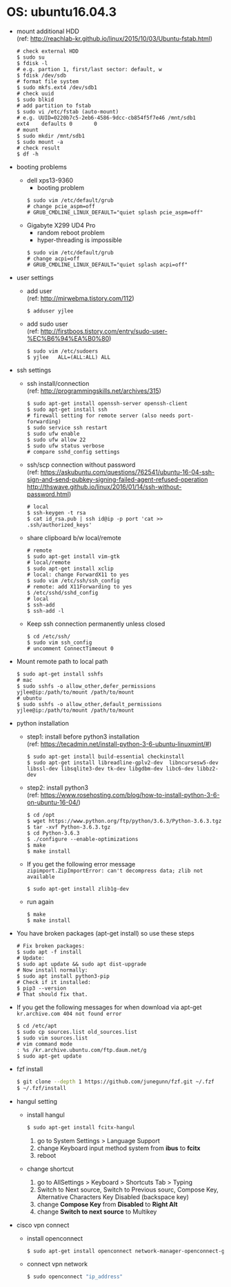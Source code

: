 # OS: ubuntu16.04.3

* mount additional HDD  
(ref: http://reachlab-kr.github.io/linux/2015/10/03/Ubuntu-fstab.html)  
    ```
    # check external HDD
    $ sudo su
    $ fdisk -l
    # e.g. partion 1, first/last sector: default, w
    $ fdisk /dev/sdb
    # format file system
    $ sudo mkfs.ext4 /dev/sdb1
    # check uuid
    $ sudo blkid
    # add partition to fstab
    $ sudo vi /etc/fstab (auto-mount)
    # e.g. UUID=0220b7c5-2eb6-4586-9dcc-cb854f5f7e46 /mnt/sdb1               ext4    defaults 0       0 
    # mount
    $ sudo mkdir /mnt/sdb1
    $ sudo mount -a
    # check result
    $ df -h
    ```

* booting problems
    - dell xps13-9360
        - booting problem
        ```
        $ sudo vim /etc/default/grub
        # change pcie_aspm=off
        # GRUB_CMDLINE_LINUX_DEFAULT="quiet splash pcie_aspm=off"
        ```
    - Gigabyte X299 UD4 Pro
        - random reboot problem
        - hyper-threading is impossible
        ```
        $ sudo vim /etc/default/grub
        # change acpi=off
        # GRUB_CMDLINE_LINUX_DEFAULT="quiet splash acpi=off"
        ```

* user settings  
    - add user  
    (ref: http://mirwebma.tistory.com/112)  
        ```
        $ adduser yjlee
        ```

    - add sudo user  
    (ref: http://firstboos.tistory.com/entry/sudo-user-%EC%B6%94%EA%B0%80)  
        ```
        $ sudo vim /etc/sudoers
        $ yjlee   ALL=(ALL:ALL) ALL
        ```

* ssh settings  
    - ssh install/connection  
    (ref: http://programmingskills.net/archives/315)
        ```
        $ sudo apt-get install openssh-server openssh-client
        $ sudo apt-get install ssh
        # firewall setting for remote server (also needs port-forwarding)
        $ sudo service ssh restart
        $ sudo ufw enable
        $ sudo ufw allow 22
        $ sudo ufw status verbose
        # compare sshd_config settings
        ```

    - ssh/scp connection without password  
    (ref: https://askubuntu.com/questions/762541/ubuntu-16-04-ssh-sign-and-send-pubkey-signing-failed-agent-refused-operation  
          http://thswave.github.io/linux/2016/01/14/ssh-without-password.html)  
        ```
        # local
        $ ssh-keygen -t rsa
        $ cat id_rsa.pub | ssh id@ip -p port 'cat >> .ssh/authorized_keys'
        ```

    - share clipboard b/w local/remote
        ```
        # remote
        $ sudo apt-get install vim-gtk
        # local/remote
        $ sudo apt-get install xclip
        # local: change ForwardX11 to yes
        $ sudo vim /etc/ssh/ssh_config
        # remote: add X11Forwarding to yes
        $ /etc/sshd/sshd_config
        # local
        $ ssh-add
        $ ssh-add -l
        ```

    - Keep ssh connection permanently unless closed
        ```
        $ cd /etc/ssh/
        $ sudo vim ssh_config
        # uncomment ConnectTimeout 0
        ```


* Mount remote path to local path
    ```
    $ sudo apt-get install sshfs
    # mac
    $ sudo sshfs -o allow_other,defer_permissions yjlee@ip:/path/to/mount /path/to/mount
    # ubuntu
    $ sudo sshfs -o allow_other,default_permissions yjlee@ip:/path/to/mount /path/to/mount
    ```

* python installation 
    - step1: install before python3 installation  
    (ref: https://tecadmin.net/install-python-3-6-ubuntu-linuxmint/#)
        ```
        $ sudo apt-get install build-essential checkinstall
        $ sudo apt-get install libreadline-gplv2-dev  libncursesw5-dev libssl-dev libsqlite3-dev tk-dev libgdbm-dev libc6-dev libbz2-dev
        ```
    - step2: install python3  
    (ref: https://www.rosehosting.com/blog/how-to-install-python-3-6-on-ubuntu-16-04/)  
        ```
        $ cd /opt
        $ wget https://www.python.org/ftp/python/3.6.3/Python-3.6.3.tgz
        $ tar -xvf Python-3.6.3.tgz
        $ cd Python-3.6.3
        $ ./configure --enable-optimizations
        $ make
        $ make install
        ```
    - If you get the following error message  
    `zipimport.ZipImportError: can't decompress data; zlib not available`
        ```
        $ sudo apt-get install zlib1g-dev
        ```
    - run again
        ```
        $ make
        $ make install
        ```

* You have broken packages (apt-get install) so use these steps  
    ``` 
    # Fix broken packages:
    $ sudo apt -f install
    # Update:
    $ sudo apt update && sudo apt dist-upgrade
    # Now install normally:
    $ sudo apt install python3-pip
    # Check if it installed:
    $ pip3 --version
    # That should fix that.
    ```

* If you get the following messages for when download via apt-get   
`kr.archive.com 404 not found error`  
    ```
    $ cd /etc/apt
    $ sudo cp sources.list old_sources.list
    $ sudo vim sources.list
    # vim command mode
    : %s /kr.archive.ubuntu.com/ftp.daum.net/g
    $ sudo apt-get update
    ```

* fzf install
    ``` bash
    $ git clone --depth 1 https://github.com/junegunn/fzf.git ~/.fzf
    $ ~/.fzf/install
    ```
    
* hangul setting
    * install hangul    
        ``` bash
        $ sudo apt-get install fcitx-hangul
        ```
        1. go to System Settings > Language Support
        2. change Keyboard input method system from **ibus** to **fcitx**
        3. reboot
    
    * change shortcut
        1. go to AllSettings > Keyboard > Shortcuts Tab > Typing
        2. Switch to Next source, Switch to Previous sourc, Compose Key, Alternative Characters Key Disabled (backspace key)
        3. change **Compose Key** from **Disabled** to **Right Alt**
        4. change **Switch to next source** to Multikey

* cisco vpn connect
    * install openconnect
        ``` bash
        $ sudo apt-get install openconnect network-manager-openconnect-gnome
        ```
    
    * connect vpn network
        ``` bash
        $ sudo openconnect "ip_address"
        ```
